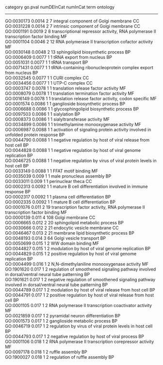 

  category    go.pval   numDEInCat   numInCat                                                   term                                                    ontology 
------------ --------- ------------ ---------- ------------------------------------------------------------------------------------------------------- ----------
 GO:0030173   0.0014        2           7                                       integral component of Golgi membrane                                       CC    
 GO:0031228   0.0014        2           7                                       intrinsic component of Golgi membrane                                      CC    
 GO:0001191   0.0019        2           8                transcriptional repressor activity, RNA polymerase II transcription factor binding                MF    
 GO:0001104   0.0046        2           12                                RNA polymerase II transcription cofactor activity                                MF    
 GO:0030148   0.0048        2           13                                        sphingolipid biosynthetic process                                        BP    
 GO:0006409   0.0077        1           1                                             tRNA export from nucleus                                             BP    
 GO:0051031   0.0077        1           1                                                  tRNA transport                                                  BP    
 GO:0071431   0.0077        1           1                           tRNA-containing ribonucleoprotein complex export from nucleus                          BP    
 GO:0032545   0.0077        1           1                                                   CURI complex                                                   CC    
 GO:0034456   0.0077        1           1                                                   UTP-C complex                                                  CC    
 GO:0003747   0.0078        1           1                                        translation release factor activity                                       MF    
 GO:0008079   0.0078        1           1                                      translation termination factor activity                                     MF    
 GO:0016149   0.0078        1           1                                translation release factor activity, codon specific                               MF    
 GO:0001574   0.0086        1           1                                         ganglioside biosynthetic process                                         BP    
 GO:0006688   0.0086        1           1                                      glycosphingolipid biosynthetic process                                      BP    
 GO:0097503   0.0086        1           1                                                    sialylation                                                   BP    
 GO:0008373   0.0086        1           1                                            sialyltransferase activity                                            MF    
 GO:0034899   0.0086        1           1                                       trimethylamine monooxygenase activity                                      MF    
 GO:0006987   0.0088        1           1                  activation of signaling protein activity involved in unfolded protein response                  BP    
 GO:0044790   0.0088        1           1                            negative regulation by host of viral release from host cell                           BP    
 GO:0044828   0.0088        1           1                              negative regulation by host of viral genome replication                             BP    
 GO:0046725   0.0088        1           1                         negative regulation by virus of viral protein levels in host cell                        BP    
 GO:0033149   0.0088        1           1                                                FFAT motif binding                                                MF    
 GO:0035039    0.009        1           1                                             male pronucleus assembly                                             BP    
 GO:0033011    0.009        1           1                                                 perinuclear theca                                                CC    
 GO:0002313   0.0092        1           1                             mature B cell differentiation involved in immune response                            BP    
 GO:0002317   0.0092        1           1                                            plasma cell differentiation                                           BP    
 GO:0002335   0.0092        1           1                                           mature B cell differentiation                                          BP    
 GO:0001076    0.011        2           19                  transcription factor activity, RNA polymerase II transcription factor binding                  MF    
 GO:0000139    0.011        4          108                                                 Golgi membrane                                                  CC    
 GO:0006665    0.012        2           20                                         sphingolipid metabolic process                                          BP    
 GO:0030666    0.012        2           21                                           endocytic vesicle membrane                                            CC    
 GO:0046467    0.013        2           21                                       membrane lipid biosynthetic process                                       BP    
 GO:0048193    0.014        3           64                                             Golgi vesicle transport                                             BP    
 GO:0050699    0.015        1           2                                                 WW domain binding                                                MF    
 GO:0044827    0.015        1           2                                  modulation by host of viral genome replication                                  BP    
 GO:0044829    0.015        1           2                              positive regulation by host of viral genome replication                             BP    
 GO:0004499    0.016        1           2                                    N,N-dimethylaniline monooxygenase activity                                    MF    
 GO:1901620    0.017        1           2           regulation of smoothened signaling pathway involved in dorsal/ventral neural tube patterning           BP    
 GO:1901621    0.017        1           2       negative regulation of smoothened signaling pathway involved in dorsal/ventral neural tube patterning      BP    
 GO:0044789    0.017        1           2                                modulation by host of viral release from host cell                                BP    
 GO:0044791    0.017        1           2                            positive regulation by host of viral release from host cell                           BP    
 GO:0001105    0.017        1           2                               RNA polymerase II transcription coactivator activity                               MF    
 GO:0021859    0.017        1           2                                         pyramidal neuron differentiation                                         BP    
 GO:0001573    0.017        1           2                                           ganglioside metabolic process                                          BP    
 GO:0046719    0.017        1           2                             regulation by virus of viral protein levels in host cell                             BP    
 GO:0044793    0.017        1           2                                   negative regulation by host of viral process                                   BP    
 GO:0001106    0.018        1           2                               RNA polymerase II transcription corepressor activity                               MF    
 GO:0097178    0.018        1           2                                                  ruffle assembly                                                 BP    
 GO:1900027    0.018        1           2                                           regulation of ruffle assembly                                          BP    

